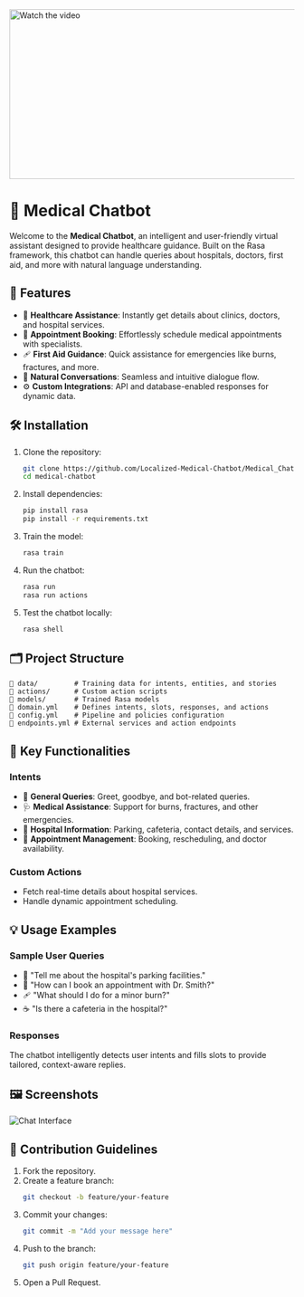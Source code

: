 

<a href="https://filedn.eu/lVNP1DcGQUE5OPMMHbPaQeb/RASA_Medical_Chatbot/DSE%20Group%20Project%20%20%20Group%2022_1080p.mp4">
    <img src="https://filedn.eu/lVNP1DcGQUE5OPMMHbPaQeb/RASA_Medical_Chatbot/Homepage.png" alt="Watch the video" width="600" height="300">
</a>



# 🤖 Medical Chatbot


Welcome to the **Medical Chatbot**, an intelligent and user-friendly virtual assistant designed to provide healthcare guidance. Built on the Rasa framework, this chatbot can handle queries about hospitals, doctors, first aid, and more with natural language understanding.

## 🚀 Features

- 🏥 **Healthcare Assistance**: Instantly get details about clinics, doctors, and hospital services.
- 📅 **Appointment Booking**: Effortlessly schedule medical appointments with specialists.
- 🩹 **First Aid Guidance**: Quick assistance for emergencies like burns, fractures, and more.
- 🤝 **Natural Conversations**: Seamless and intuitive dialogue flow.
- ⚙️ **Custom Integrations**: API and database-enabled responses for dynamic data.

## 🛠️ Installation

1. Clone the repository:
   ```bash
   git clone https://github.com/Localized-Medical-Chatbot/Medical_Chatbot.git
   cd medical-chatbot
   ```

2. Install dependencies:
   ```bash
   pip install rasa
   pip install -r requirements.txt
   ```

3. Train the model:
   ```bash
   rasa train
   ```

4. Run the chatbot:
   ```bash
   rasa run
   rasa run actions
   ```

5. Test the chatbot locally:
   ```bash
   rasa shell
   ```

## 🗂️ Project Structure

```plaintext
📁 data/         # Training data for intents, entities, and stories
📁 actions/      # Custom action scripts
📁 models/       # Trained Rasa models
📝 domain.yml    # Defines intents, slots, responses, and actions
📝 config.yml    # Pipeline and policies configuration
📝 endpoints.yml # External services and action endpoints
```

## 🌟 Key Functionalities

### Intents

- 💬 **General Queries**: Greet, goodbye, and bot-related queries.
- 🩺 **Medical Assistance**: Support for burns, fractures, and other emergencies.
- 🏥 **Hospital Information**: Parking, cafeteria, contact details, and services.
- 📅 **Appointment Management**: Booking, rescheduling, and doctor availability.

### Custom Actions

- Fetch real-time details about hospital services.
- Handle dynamic appointment scheduling.

## 💡 Usage Examples

### Sample User Queries

- 🤔 "Tell me about the hospital's parking facilities."
- 📅 "How can I book an appointment with Dr. Smith?"
- 🩹 "What should I do for a minor burn?"
- ☕ "Is there a cafeteria in the hospital?"

### Responses

The chatbot intelligently detects user intents and fills slots to provide tailored, context-aware replies.

## 🖼️ Screenshots

![Chat Interface](https://filedn.eu/lVNP1DcGQUE5OPMMHbPaQeb/RASA_Medical_Chatbot/chatbot_UI.png)

## 👥 Contribution Guidelines

1. Fork the repository.
2. Create a feature branch:
   ```bash
   git checkout -b feature/your-feature
   ```
3. Commit your changes:
   ```bash
   git commit -m "Add your message here"
   ```
4. Push to the branch:
   ```bash
   git push origin feature/your-feature
   ```
5. Open a Pull Request.


